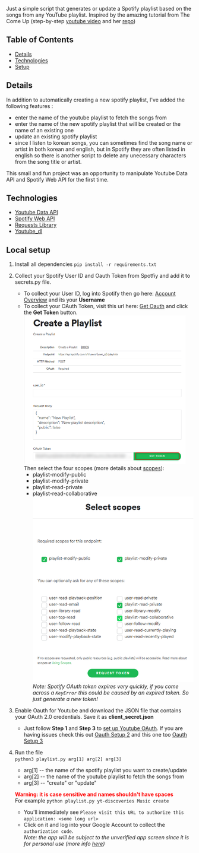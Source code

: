 Just a simple script that generates or update a Spotify playlist based on the songs from any YouTube playlist. 
Inspired by the amazing tutorial from The Come Up (step-by-step [youtube video] and her [repo]) 

## Table of Contents
* [Details](#Details)
* [Technologies](#Requirements)
* [Setup](#Setup)

## Details
In addition to automatically creating a new spotify playlist, I've added the following features :
* enter the name of the youtube playlist to fetch the songs from
* enter the name of the new spotify playlist that will be created or the name of an existing one
* update an existing spotify playlist
* since I listen to korean songs, you can sometimes find the song name or artist in both korean and english, but in Spotify they are often listed in english so there is another script to delete any unecessary characters from the song title or artist.

This small and fun project was an opportunity to manipulate Youtube Data API and Spotify Web API for the first time.

## Technologies 
* [Youtube Data API]
* [Spotify Web API]
* [Requests Library]
* [Youtube_dl]

## Local setup

1) Install all dependencies
`pip install -r requirements.txt`

2) Collect your Spotify User ID and Oauth Token from Spotfiy and add it to secrets.py file.

    * To collect your User ID, log into Spotify then go here: [Account Overview] and its your **Username**
    * To collect your OAuth Token, visit this url here: [Get Oauth] and click the **Get Token** button.<img src="images/spotify_oauth_token.png" alt="Spotify OAuth token" height="400" width="435"> <br>
    Then select the four scopes (more details about [scopes]):
        * playlist-modify-public
        * playlist-modify-private
        * playlist-read-private
        * playlist-read-collaborative
    <img src="images/spotify_scopes.png" alt="Spotify scopes" height="500" width="435"> <br>
    *Note: Spotify OAuth token expires very quickly, if you come across a `KeyError` this could be caused by an expired token. So just generate a new token!*

    

3) Enable Oauth for Youtube and download the JSON file that contains your OAuth 2.0 credentials. Save it as **client_secret.json**   
    * Just follow **Step 1** and **Step 3** to [set up Youtube OAuth].
    If you are having issues check this out [Oauth Setup 2] and this one too [Oauth Setup 3] 

4) Run the file  
`python3 playlist.py arg[1] arg[2] arg[3]` 
    * arg[1] -- the name of the spotify playlist you want to create/update
    * arg[2] -- the name of the youtube playlist to fetch the songs from
    * arg[3] -- "create" or "update"
    
    <span style="color:red">**Warning: it is case sensitive and names shouldn't have spaces**</span> <br>
    For example `python playlist.py yt-discoveries Music create`

    * You'll immediately see `Please visit this URL to authorize this application: <some long url>`
    * Click on it and log into your Google Account to collect the `authorization code`. <br>
    *Note: the app will be subject to the unverified app screen since it is for personal use (more info [here](https://support.google.com/cloud/answer/9110914?hl=en))*


[youtube video]: <https://www.youtube.com/watch?v=7J_qcttfnJA&list=PLDMofWPjzlfmjVMPESb7-qw-28bI3zx3p&index=8&t=2s>
[repo]: <https://github.com/TheComeUpCode/SpotifyGeneratePlaylist#Video>

[Youtube Data API]: <https://developers.google.com/youtube/v3>
[Spotify Web API]: <https://developer.spotify.com/documentation/web-api/>
[Requests Library]: <https://requests.readthedocs.io/en/master/>
[Youtube_dl]: <https://github.com/ytdl-org/youtube-dl/>

[Account Overview]: <https://www.spotify.com/us/account/overview/>
[Get Oauth]: <https://developer.spotify.com/console/post-playlists/>
[Scopes]: <https://developer.spotify.com/documentation/general/guides/scopes/>
[Set Up Youtube Oauth]: <https://developers.google.com/youtube/v3/quickstart/python/>
[Oauth Setup 2]:<https://stackoverflow.com/questions/11485271/google-oauth-2-authorization-error-redirect-uri-mismatch/>
[Oauth Setup 3]:<https://github.com/googleapis/google-api-python-client/blob/master/docs/client-secrets.md/>
